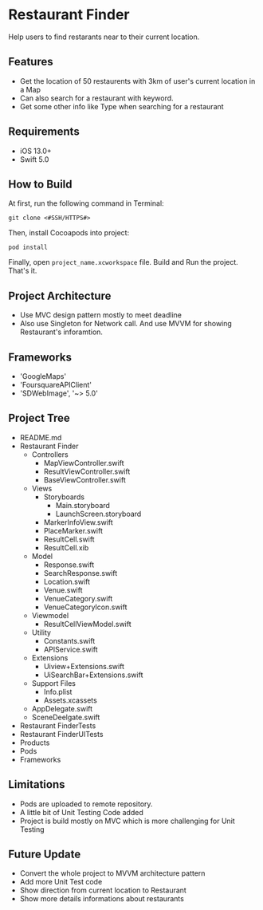 # Restaurant Finder

Help users to find restarants near to their current location.

## Features

- Get the location of 50 restaurents with 3km of user's current location in a Map
- Can also search for a restaurant with keyword.
- Get some other info like Type when searching for a restaurant

## Requirements

- iOS 13.0+
- Swift 5.0

## How to Build

At first, run the following command in Terminal:

```
git clone <#SSH/HTTPS#>
```

Then, install Cocoapods into project:

```
pod install
```

Finally, open ```project_name.xcworkspace``` file. Build and Run the project. That's it.

## Project Architecture

- Use MVC design pattern mostly to meet deadline
- Also use Singleton for Network call. And use MVVM for showing Restaurant's inforamtion.

## Frameworks

- 'GoogleMaps'
- 'FoursquareAPIClient'
- 'SDWebImage', '~> 5.0'

## Project Tree
* README.md
* Restaurant Finder
  * Controllers
    * MapViewController.swift
    * ResultViewController.swift
    * BaseViewController.swift
  * Views
    * Storyboards
      * Main.storyboard
      * LaunchScreen.storyboard
    * MarkerInfoView.swift
    * PlaceMarker.swift
    * ResultCell.swift
    * ResultCell.xib
  * Model
    * Response.swift
    * SearchResponse.swift
    * Location.swift
    * Venue.swift
    * VenueCategory.swift
    * VenueCategoryIcon.swift
  * Viewmodel
    * ResultCellViewModel.swift
  * Utility
    * Constants.swift
    * APIService.swift
  * Extensions
    * Uiview+Extensions.swift
    * UiSearchBar+Extensions.swift
  * Support Files
    * Info.plist
    * Assets.xcassets
  * AppDelegate.swift
  * SceneDeelgate.swift
* Restaurant FinderTests
* Restaurant FinderUITests
* Products
* Pods
* Frameworks

## Limitations
- Pods are uploaded to remote repository.
- A little bit of Unit Testing Code added
- Project is build mostly on MVC which is more challenging for Unit Testing

## Future Update

- Convert the whole project to MVVM architecture pattern
- Add more Unit Test code
- Show direction from current location to Restaurant
- Show more details informations about restaurants


